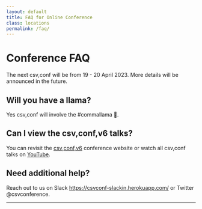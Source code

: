```yaml
---
layout: default
title: FAQ for Online Conference
class: locations
permalink: /faq/
---
```


# Conference FAQ

The next csv,conf will be from 19 - 20 April 2023. More details will be announced in the future.

## Will you have a llama?

Yes csv,conf will involve the #commallama 🦙.

## Can I view the csv,conf,v6 talks?

You can revisit the <a href="/2021/" title="csv,conf,v6 site">csv,conf,v6</a> conference website or watch all csv,conf talks on <a href="https://www.youtube.com/channel/UCWq7JfT4PJrCZLmxSOVJOww" title="csv,conf YouTube Channel">YouTube</a>.

## Need additional help?
Reach out to us on Slack <https://csvconf-slackin.herokuapp.com/> or Twitter @csvconference.

***
